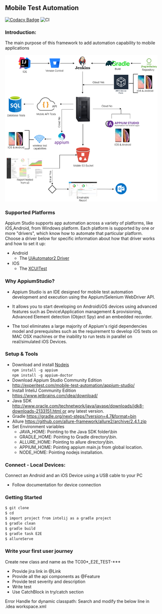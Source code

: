 ## Mobile Test Automation

[![Codacy Badge](https://api.codacy.com/project/badge/Grade/6aaf27fdb62e4792ba5a3a9841ce13ee)](https://www.codacy.com/app/dipjyotimetia/MobileTestFramework?utm_source=github.com&amp;utm_medium=referral&amp;utm_content=TestautoDev/MobileTestFramework&amp;utm_campaign=Badge_Grade)
![CI](https://github.com/dipjyotimetia/MobileTestFramework/workflows/CI/badge.svg)
### Introduction:
The main purpose of this framework to add automation capability to mobile applications

<img src="https://github.com/TestautoDev/Tricks-And-Tips/blob/master/NewArchitecture.png" width="600">

### Supported Platforms  
Appium Studio supports app automation across a variety of platforms, like iOS,Android, from Windows platform. Each platform is supported by one or more "drivers",
which know how to automate that particular platform. Choose a driver below for specific information about how that driver works and how to set it up:

* Android
    * The [UiAutomator2 Driver](/docs/en/drivers/android-uiautomator2.md)
* IOS
    * The [XCUITest](http://appium.io/docs/en/drivers/ios-xcuitest/)  
    
### Why AppiumStudio?
* Appium Studio is an IDE designed for mobile test automation development and
  execution using the Appium/Selenium WebDriver API.

* It allows you to start developing on Android\iOS devices using advanced features such as
  Device\Application management & provisioning, Advanced Element detection (Object Spy) and an embedded recorder.

* The tool eliminates a large majority of Appium's rigid dependencies model and prerequisites such as the requirement to
  develop iOS tests on MAC OSX machines or the inability to run tests in parallel on real/simulated iOS Devices.

### Setup & Tools
* Download and install [Nodejs](https://nodejs.org/en/download/)   
  ``
  npm install -g appium
  ``  
  ``
  npm install -g appium-doctor
  ``
* Download Appium Studio Community Edition
  http://experitest.com/mobile-test-automation/appium-studio/
* Install InteliJ Community Edition
  https://www.jetbrains.com/idea/download/
* Java SDK  
  http://www.oracle.com/technetwork/java/javase/downloads/jdk8-downloads-2133151.html or any latest version.
* Gradle
  https://gradle.org/next-steps/?version=4.7&format=bin
* Allure
  https://github.com/allure-framework/allure2/archive/2.4.1.zip    
* Set Environment variables      
    * JAVA_HOME: Pointing to the Java SDK folder\bin
    * GRADLE_HOME: Pointing to Gradle directory\bin.
    * ALLURE_HOME: Pointing to allure directory\bin.
    * APPIUM_HOME: Pointing appium main.js from global location.
    * NODE_HOME: Pointing nodejs installation.

### Connect - Local Devices:
Connect an Android and an iOS Device using a USB cable to your PC
 - Follow documentation for device connection

### Getting Started
```sh
$ git clone 
$ cd 
$ import project from intelij as a gradle project
$ gradle clean
$ gradle build
$ gradle task E2E
$ allureServe
```

### Write your first user journey
Create new class and name as the TC00*_E2E_TEST-***
 - Provide jira link in @Link
 - Provide all the api components as @Feature
 - Provide test severity and description
 - Write test
 - Use CatchBlock in try/catch section

Error Handle for dynamic classpath:
Search and modify the below line in .idea workspace.xml
<component name="PropertiesComponent">
    <property name="dynamic.classpath" value="true" />
</component>
